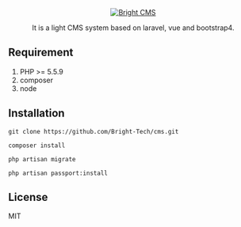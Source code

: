 <div align="center">
<a href="http://www.thsmedia.com">
<img src="http://bucket-test-xyj.oss-cn-shanghai.aliyuncs.com/bright/bright_cms.png" alt="Bright CMS">
</a>
<p>It is a light CMS system based on laravel, vue and bootstrap4.</p>
</div>

## Requirement

1. PHP >= 5.5.9
2. composer
3. node

## Installation

```shell
git clone https://github.com/Bright-Tech/cms.git
```

```shell
composer install
```

```shell
php artisan migrate
```

```shell
php artisan passport:install
```

## License
MIT
